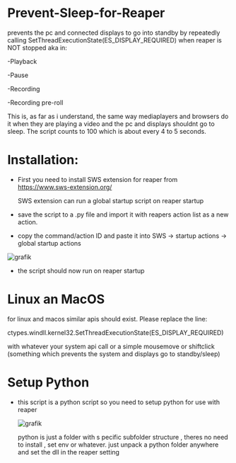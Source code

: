 # Prevent-Sleep-for-Reaper

prevents the pc and connected displays to go into standby by repeatedly calling SetThreadExecutionState(ES_DISPLAY_REQUIRED)
when reaper is NOT stopped aka in:

-Playback

-Pause 

-Recording

-Recording pre-roll

This is, as far as i understand, the same way mediaplayers and browsers do it when they are playing a video and the pc and displays shouldnt go to sleep.
The script counts to 100 which is about every 4 to 5 seconds.

# Installation: 

- First you need to install SWS extension for reaper from https://www.sws-extension.org/

  SWS extension can run a global startup script on reaper startup
  
- save the script to a .py file and import it with reapers action list as a new action.

- copy the command/action ID and paste it into SWS -> startup actions -> global startup actions

![grafik](https://github.com/Ulf3000/Prevent-Sleep-for-Reaper/assets/10765339/fc4f8050-6894-4a8c-aae7-54928cba024c)


- the script should now run on reaper startup

# Linux an MacOS
for linux and macos similar apis should exist. Please replace the line:

ctypes.windll.kernel32.SetThreadExecutionState(ES_DISPLAY_REQUIRED)

with whatever your system api call or a simple mousemove or shiftclick (something which prevents the system and displays go to standby/sleep)

# Setup Python 

- this script is a python script so you need to setup python for use with reaper 

  ![grafik](https://github.com/Ulf3000/Prevent-Sleep-for-Reaper/assets/10765339/3355743e-f9aa-4a70-9702-16b6764d64b5)

  python is just a folder with s pecific subfolder structure , theres no need to install , set env or whatever.
  just unpack a python folder anywhere and set the dll in the reaper setting




